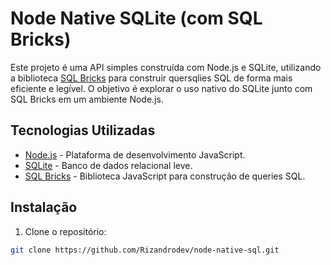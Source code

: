 # Node Native SQLite (com SQL Bricks)

<!--[![License: MIT](https://img.shields.io/badge/License-MIT-yellow.svg)](https://opensource.org/licenses/MIT)!-->

Este projeto é uma API simples construída com Node.js e SQLite, utilizando a biblioteca [SQL Bricks](https://github.com/CSNW/sql-bricks) para construir quersqlies SQL de forma mais eficiente e legível. O objetivo é explorar o uso nativo do SQLite junto com SQL Bricks em um ambiente Node.js.


## Tecnologias Utilizadas

- [Node.js](https://nodejs.org/) - Plataforma de desenvolvimento JavaScript.
- [SQLite](https://www.sqlite.org/index.html) - Banco de dados relacional leve.
- [SQL Bricks](https://github.com/CSNW/sql-bricks) - Biblioteca JavaScript para construção de queries SQL.

## Instalação

1. Clone o repositório:

```bash
git clone https://github.com/Rizandrodev/node-native-sql.git

